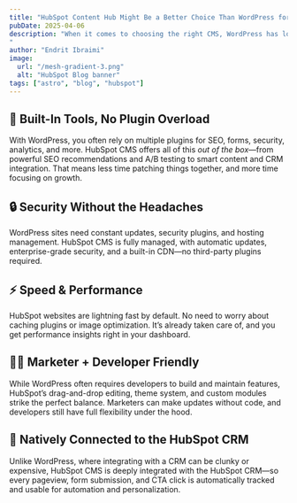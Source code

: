 ```yaml
---
title: "HubSpot Content Hub Might Be a Better Choice Than WordPress for Your Business"
pubDate: 2025-04-06
description: "When it comes to choosing the right CMS, WordPress has long been the default option. But if you're looking for a platform that puts marketing, performance, and security first—**HubSpot CMS** is worth a serious look.
"
author: "Endrit Ibraimi"
image:
  url: "/mesh-gradient-3.png"
  alt: "HubSpot Blog banner"
tags: ["astro", "blog", "hubspot"]
---
```


## 🚀 Built-In Tools, No Plugin Overload  
With WordPress, you often rely on multiple plugins for SEO, forms, security, analytics, and more. HubSpot CMS offers all of this *out of the box*—from powerful SEO recommendations and A/B testing to smart content and CRM integration. That means less time patching things together, and more time focusing on growth.

## 🔒 Security Without the Headaches  
WordPress sites need constant updates, security plugins, and hosting management. HubSpot CMS is fully managed, with automatic updates, enterprise-grade security, and a built-in CDN—no third-party plugins required.

## ⚡ Speed & Performance  
HubSpot websites are lightning fast by default. No need to worry about caching plugins or image optimization. It’s already taken care of, and you get performance insights right in your dashboard.

## 👩‍💻 Marketer + Developer Friendly  
While WordPress often requires developers to build and maintain features, HubSpot’s drag-and-drop editing, theme system, and custom modules strike the perfect balance. Marketers can make updates without code, and developers still have full flexibility under the hood.

## 🤝 Natively Connected to the HubSpot CRM  
Unlike WordPress, where integrating with a CRM can be clunky or expensive, HubSpot CMS is deeply integrated with the HubSpot CRM—so every pageview, form submission, and CTA click is automatically tracked and usable for automation and personalization.
